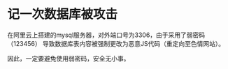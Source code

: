 # 记一次数据库被攻击

在阿里云上搭建的mysql服务器，对外端口号为3306，由于采用了弱密码（123456） 导致数据库表内容被强制更改为恶意JS代码（重定向至色情网站）。

因此，一定要避免使用弱密码，安全无小事。


